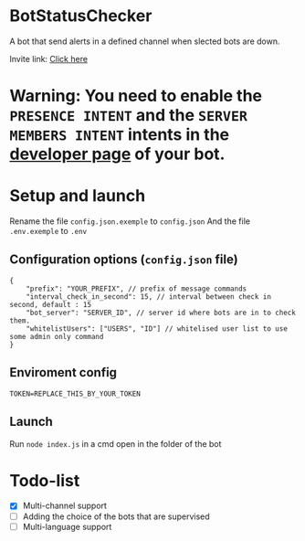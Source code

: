 # BotStatusChecker
A bot that send alerts in a defined channel when slected bots are down.

Invite link: [Click here](https://discord.com/api/oauth2/authorize?client_id=867653161036152832&permissions=8&scope=applications.commands%20bot)

# **Warning**: You need to enable the `PRESENCE INTENT` **and** the `SERVER MEMBERS INTENT` intents in the [developer page](https://discord.com/developers/applications) of your bot.

# Setup and launch

 Rename the file `config.json.exemple` to `config.json`
 And the file `.env.exemple` to `.env`

 ## Configuration options (`config.json` file)
```json5
{
    "prefix": "YOUR_PREFIX", // prefix of message commands
    "interval_check_in_second": 15, // interval between check in second, default : 15
    "bot_server": "SERVER_ID", // server id where bots are in to check them.
    "whitelistUsers": ["USERS", "ID"] // whitelised user list to use some admin only command
}
```

## Enviroment config
```basic
TOKEN=REPLACE_THIS_BY_YOUR_TOKEN
```


## Launch
Run `node index.js` in a cmd open in the folder of the bot



# Todo-list

 - [x] Multi-channel support
 - [ ] Adding the choice of the bots that are supervised
 - [ ] Multi-language support